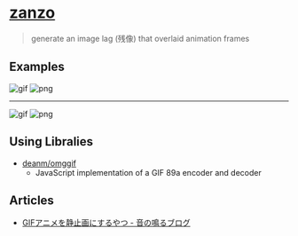 # [zanzo](http://the.mohayonao.com/zanzo/)

> generate an image lag (残像) that overlaid animation frames

## Examples

  ![gif](http://f.st-hatena.com/images/fotolife/m/mohayonao/20140729/20140729211804.gif)
  ![png](http://f.st-hatena.com/images/fotolife/m/mohayonao/20140729/20140729211841.png)

  ---

  ![gif](http://f.st-hatena.com/images/fotolife/m/mohayonao/20140729/20140729211926.gif)
  ![png](http://f.st-hatena.com/images/fotolife/m/mohayonao/20140729/20140729211941.png)

## Using Libralies

  - [deanm/omggif](https://github.com/deanm/omggif)
    - JavaScript implementation of a GIF 89a encoder and decoder

## Articles

  - [GIFアニメを静止画にするやつ - 音の鳴るブログ](http://mohayonao.hatenablog.com/entry/2014/07/29/212839)
